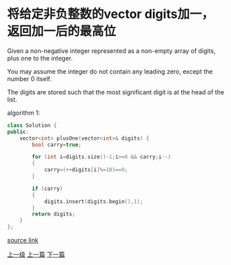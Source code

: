 # 将给定非负整数的vector<int> digits加一，返回加一后的最高位

Given a non-negative integer represented as a non-empty array of digits, plus one to the integer.

You may assume the integer do not contain any leading zero, except the number 0 itself.

The digits are stored such that the most significant digit is at the head of the list.


algorithm 1:

```c++
class Solution {
public:
    vector<int> plusOne(vector<int>& digits) {
        bool carry=true;

        for (int i=digits.size()-1;i>=0 && carry;i--)
        {
            carry=(++digits[i]%=10)==0;
        }

        if (carry)
        {
            digits.insert(digits.begin(),1);
        }
        return digits;
    }
};
```

[source link](https://leetcode.com/problems/plus-one/discuss/)























[上一级](base.md)
[上一篇](next_permutation.md)
[下一篇](removeDuplicatesFromSortedList.md)
